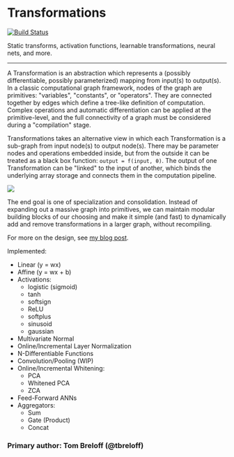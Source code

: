 # Transformations

[![Build Status](https://travis-ci.org/JuliaML/Transformations.jl.svg?branch=master)](https://travis-ci.org/JuliaML/Transformations.jl)

Static transforms, activation functions, learnable transformations, neural nets, and more.  

---

A Transformation is an abstraction which represents a (possibly differentiable, possibly parameterized) mapping from input(s) to output(s).  In a classic computational graph framework, nodes of the graph are primitives: "variables", "constants", or "operators". They are connected together by edges which define a tree-like definition of computation.  Complex operations and automatic differentiation can be applied at the primitive-level, and the full connectivity of a graph must be considered during a "compilation" stage.

Transformations takes an alternative view in which each Transformation is a sub-graph from input node(s) to output node(s).  There may be parameter nodes and operations embedded inside, but from the outside it can be treated as a black box function: `output = f(input, θ)`.  The output of one Transformation can be "linked" to the input of another, which binds the underlying array storage and connects them in the computation pipeline.

![](https://cloud.githubusercontent.com/assets/933338/20273883/edfaa236-aa60-11e6-9c6c-9e8c8945201b.png)

The end goal is one of specialization and consolidation.  Instead of expanding out a massive graph into primitives, we can maintain modular building blocks of our choosing and make it simple (and fast) to dynamically add and remove transformations in a larger graph, without recompiling.

For more on the design, see [my blog post](http://www.breloff.com/transformations/).

Implemented:

- Linear (y = wx)
- Affine (y = wx + b)
- Activations:
    - logistic (sigmoid)
    - tanh
    - softsign
    - ReLU
    - softplus
    - sinusoid
    - gaussian
- Multivariate Normal
- Online/Incremental Layer Normalization
- N-Differentiable Functions
- Convolution/Pooling (WIP)
- Online/Incremental Whitening:
    - PCA
    - Whitened PCA
    - ZCA
- Feed-Forward ANNs
- Aggregators:
    - Sum
    - Gate (Product)
    - Concat

### Primary author: Tom Breloff (@tbreloff)
